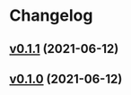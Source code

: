 # Changelog

## [v0.1.1](https://github.com/kunit/geolite2lookup/compare/v0.1.0...v0.1.1) (2021-06-12)


## [v0.1.0](https://github.com/kunit/geolite2lookup/compare/b7cc0e19d9de...v0.1.0) (2021-06-12)

